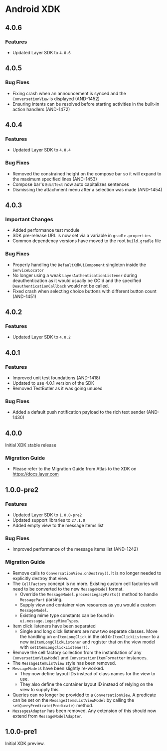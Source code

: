 # Android XDK

## 4.0.6

### Features
  * Updated Layer SDK to `4.0.6`
  
## 4.0.5

### Bug Fixes
  * Fixing crash when an announcement is synced and the `ConversationView` is displayed (AND-1452)
  * Ensuring intents can be resolved before starting activities in the built-in action handlers (AND-1472)

## 4.0.4

### Features
  * Updated Layer SDK to `4.0.4`

### Bug Fixes
  * Removed the constrained height on the compose bar so it will expand to the maximum specified lines (AND-1453)
  * Compose bar's `EditText` now auto capitalizes sentences
  * Dismissing the attachment menu after a selection was made (AND-1454)

## 4.0.3

### Important Changes
  * Added performance test module
  * SDK pre-release URL is now set via a variable in `gradle.properties`
  * Common dependency versions have moved to the root `build.gradle` file
  
### Bug Fixes
  * Properly handling the `DefaultXdkUiComponent` singleton inside the `ServiceLocator`
  * No longer using a weak `LayerAuthenticationListener` during deauthentication as it would usually be GC'd and the specified `DeauthenticationCallback` would not be called.
  * Fixed crash when selecting choice buttons with different button count (AND-1451)
  
## 4.0.2

### Features
  * Updated Layer SDK to `4.0.2`
  
## 4.0.1

### Features
  * Improved unit test foundations (AND-1418)
  * Updated to use 4.0.1 version of the SDK
  * Removed TestButler as it was going unused

### Bug Fixes
  * Added a default push notification payload to the rich text sender (AND-1430) 

## 4.0.0

Initial XDK stable release

### Migration Guide
  * Please refer to the Migration Guide from Atlas to the XDK on https://docs.layer.com

## 1.0.0-pre2

### Features
  * Updated Layer SDK to `1.0.0-pre2`
  * Updated support libraries to `27.1.0`
  * Added empty view to the message items list
  
### Bug Fixes
  * Improved performance of the message items list (AND-1242)

### Migration Guide
  * Remove calls to `ConversationView.onDestroy()`. It is no longer needed to explicitly destroy that view.
  * The `CellFactory` concept is no more. Existing custom cell factories will need to be converted to the new `MessageModel` format.
    - Override the `MessageModel.processLegacyParts()` method to handle `MessagePart` parsing.
    - Supply view and container view resources as you would a custom `MessageModel`.
    - Existing mime type constants can be found in `ui.message.LegacyMimeTypes`.
  * Item click listeners have been separated
    - Single and long click listeners are now two separate classes. Move the handling on `onItemLongClick` in the old `OnItemClickListener` to a new `OnItemLongClickListener` and register that on the view model with `setItemLongClickListener()`.
  * Remove the cell factory collection from the instantiation of any `ConversationViewModel` and `ConversationItemFormatter` instances.
  * The `MessageItemListView` style has been removed.
  * `MessageModel`s have been slightly re-worked.
    - They now define layout IDs instead of class names for the view to use.
    - They also define the container layout ID instead of relying on the view to supply this.
  * Queries can no longer be provided to a `ConversationView`. A predicate can be set on the `MessageItemsListViewModel` by calling the `setQueryPredicate(Predicate)` method.
  * `MessagesAdapter` has been removed. Any extension of this should now extend from `MessageModelAdapter`.

## 1.0.0-pre1

Initial XDK preview.